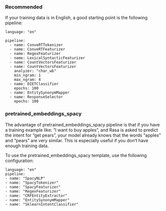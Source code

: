### Recommended

If your training data is in English, a good starting point is the following pipeline:
```
language: "en"

pipeline:
  - name: ConveRTTokenizer
  - name: ConveRTFeaturizer
  - name: RegexFeaturizer
  - name: LexicalSyntacticFeaturizer
  - name: CountVectorsFeaturizer
  - name: CountVectorsFeaturizer
    analyzer: "char_wb"
    min_ngram: 1
    max_ngram: 4
  - name: DIETClassifier
    epochs: 100
  - name: EntitySynonymMapper
  - name: ResponseSelector
    epochs: 100
  ```

### pretrained_embeddings_spacy

The advantage of pretrained_embeddings_spacy pipeline is that if you have a training example like: “I want to buy apples”, and Rasa is asked to predict the intent for “get pears”, your model already knows that the words “apples” and “pears” are very similar. This is especially useful if you don’t have enough training data.

To use the pretrained_embeddings_spacy template, use the following configuration:

```
language: "en"
pipeline:
- name: "SpacyNLP"
- name: "SpacyTokenizer"
- name: "SpacyFeaturizer"
- name: "RegexFeaturizer"
- name: "CRFEntityExtractor"
- name: "EntitySynonymMapper"
- name: "SklearnIntentClassifier"
```
